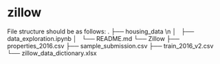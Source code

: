 # zillow



File structure should be as follows:
.
├── housing_data \n
│   ├── data_exploration.ipynb
│   └── README.md
└── Zillow
    ├── properties_2016.csv
    ├── sample_submission.csv
    ├── train_2016_v2.csv
    └── zillow_data_dictionary.xlsx
